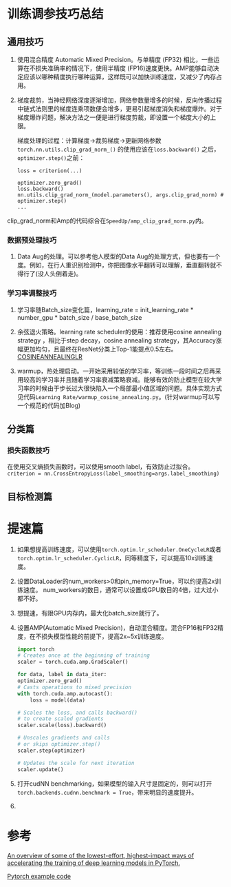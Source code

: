# 训练调参技巧总结

## 通用技巧

1. 使用混合精度 Automatic Mixed Precision。与单精度 (FP32) 相比，一些运算在不损失准确率的情况下，使用半精度 (FP16)速度更快。AMP能够自动决定应该以哪种精度执行哪种运算，这样既可以加快训练速度，又减少了内存占用。

2. 梯度裁剪，当神经网络深度逐渐增加，网络参数量增多的时候，反向传播过程中链式法则里的梯度连乘项数便会增多，更易引起梯度消失和梯度爆炸。对于梯度爆炸问题，解决方法之一便是进行梯度剪裁，即设置一个梯度大小的上限。

    梯度处理的过程：计算梯度$\rightarrow$裁剪梯度$\rightarrow$更新网络参数
    ```torch.nn.utils.clip_grad_norm_()``` 的使用应该在```loss.backward()``` 之后，```optimizer.step()```之前：
    ```...
    loss = criterion(...)

    optimizer.zero_grad()
    loss.backward()
    nn.utils.clip_grad_norm_(model.parameters(), args.clip_grad_norm) #
    optimizer.step()
    ...
    ```
clip_grad_norm和Amp的代码综合在`SpeedUp/amp_clip_grad_norm.py`内。
### 数据预处理技巧
1. Data Aug的处理。可以参考他人模型的Data Aug的处理方式，但也要有一个度。例如，在行人重识别检测中，你把图像水平翻转可以理解，垂直翻转就不得行了(没人头倒着走)。

### 学习率调整技巧
1. 学习率随Batch_size变化篇，learning_rate = init_learning_rate * number_gpu * batch_size / base_batch_size

2. 余弦退火策略。learning rate scheduler的使用：推荐使用cosine annealing strategy ，相比于step decay，cosine annealing strategy，其Accuracy涨幅更加均匀，且最终在ResNet分类上Top-1能提点0.5左右。[COSINEANNEALINGLR](https://pytorch.org/docs/stable/generated/torch.optim.lr_scheduler.CosineAnnealingLR.html#torch.optim.lr_scheduler.CosineAnnealingLR)

3. warmup，热处理启动。一开始采用较低的学习率，等训练一段时间之后再采用较高的学习率并且随着学习率衰减策略衰减。能够有效的防止模型在较大学习率的时候由于步长过大很快陷入一个局部最小值区域的问题。具体实现方式见代码`Learning Rate/warmup_cosine_annealing.py`。(针对warmup可以写一个规范的代码加Blog)



## 分类篇

### 损失函数技巧
在使用交叉熵损失函数时，可以使用smooth label，有效防止过拟合。` criterion = nn.CrossEntropyLoss(label_smoothing=args.label_smoothing)`

## 目标检测篇



# 提速篇
1. 如果想提高训练速度，可以使用`torch.optim.lr_scheduler.OneCycleLR`或者`torch.optim.lr_scheduler.CyclicLR`，同等精度下，可以提高10x训练速度。
2. 设置DataLoader的num_workers>0和pin_memory=True，可以约提高2x训练速度。  num_workers的数目，通常可以设置成GPU数目的4倍，过大过小都不好。
3. 想提速，有限GPU内存内，最大化batch_size就行了。
4. 设置AMP(Automatic Mixed Precision)，自动混合精度。混合FP16和FP32精度，在不损失模型性能的前提下，提高2x~5x训练速度。
    ```python
    import torch
    # Creates once at the beginning of training
    scaler = torch.cuda.amp.GradScaler()

    for data, label in data_iter:
    optimizer.zero_grad()
    # Casts operations to mixed precision
    with torch.cuda.amp.autocast():
        loss = model(data)

    # Scales the loss, and calls backward()
    # to create scaled gradients
    scaler.scale(loss).backward()

    # Unscales gradients and calls
    # or skips optimizer.step()
    scaler.step(optimizer)

    # Updates the scale for next iteration
    scaler.update()
    ```
5. 打开cudNN benchmarking，如果模型的输入尺寸是固定的，则可以打开`torch.backends.cudnn.benchmark = True`，带来明显的速度提升。

6.

# 参考
[An overview of some of the lowest-effort, highest-impact ways of accelerating the training of deep learning models in PyTorch.](https://efficientdl.com/faster-deep-learning-in-pytorch-a-guide/)


[Pytorch example code](https://github.com/pytorch/vision/blob/1d0786b0a35661408388ed4268e382f56bcde627/references/classification/train.py)